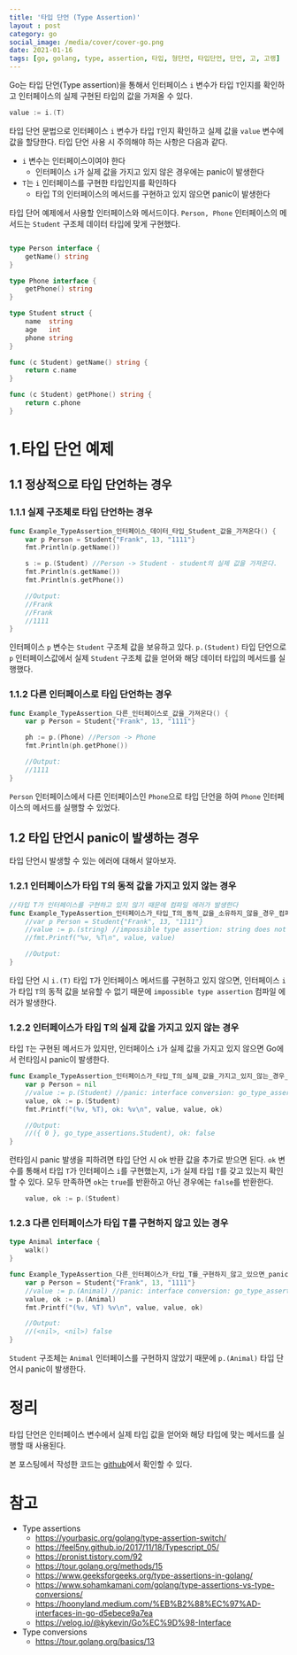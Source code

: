 ```yaml
---
title: '타입 단언 (Type Assertion)'
layout : post
category: go
social_image: /media/cover/cover-go.png
date: 2021-01-16
tags: [go, golang, type, assertion, 타입, 형단언, 타입단언, 단언, 고, 고랭]
---
```


Go는 타입 단언(Type assertion)을 통해서 인터페이스 `i` 변수가 타입 `T`인지를 확인하고 인터페이스의 실제 구현된 타입의 값을 가져올 수 있다. 

```go
value := i.(T)
```

타입 단언 문법으로 인터페이스 `i` 변수가 타입 `T`인지 확인하고 실제 값을 `value` 변수에 값을 할당한다. 타입 단언 사용 시 주의해야 하는 사항은 다음과 같다. 

- `i` 변수는 인터페이스이여야 한다
  - 인터페이스 `i`가 실제 값을 가지고 있지 않은 경우에는 panic이 발생한다
- `T`는 `i` 인터페이스를 구현한 타입인지를 확인하다
  - 타입 T의  인터페이스의 메서드를 구현하고 있지 않으면 panic이 발생한다

타입 단어 예제에서 사용할 인터페이스와 메서드이다. `Person, Phone` 인터페이스의 메서드는 `Student` 구조체 데이터 타입에 맞게 구현했다. 

```go

type Person interface {
	getName() string
}

type Phone interface {
	getPhone() string
}

type Student struct {
	name  string
	age   int
	phone string
}

func (c Student) getName() string {
	return c.name
}

func (c Student) getPhone() string {
	return c.phone
}
```

# 1.타입 단언 예제


## 1.1 정상적으로 타입 단언하는 경우

### 1.1.1 실제 구조체로 타입 단언하는 경우

```go
func Example_TypeAssertion_인터페이스_데이터_타입_Student_값을_가져온다() {
	var p Person = Student{"Frank", 13, "1111"}
	fmt.Println(p.getName())

	s := p.(Student) //Person -> Student - student의 실제 값을 가져온다.
	fmt.Println(s.getName())
	fmt.Println(s.getPhone())

	//Output:
	//Frank
	//Frank
	//1111
}
```

인터페이스 `p` 변수는 `Student` 구조체 값을 보유하고 있다. `p.(Student)` 타입 단언으로 `p` 인터페이스값에서 실제 `Student` 구조체 값을 얻어와 해당 데이터 타입의 메서드를 실행했다. 

### 1.1.2 다른 인터페이스로 타입 단언하는 경우

```go
func Example_TypeAssertion_다른_인터페이스로_값을_가져온다() {
	var p Person = Student{"Frank", 13, "1111"}

	ph := p.(Phone) //Person -> Phone
	fmt.Println(ph.getPhone())

	//Output:
	//1111
}
```

`Person` 인터페이스에서 다른 인터페이스인 `Phone`으로 타입 단언을 하여 `Phone` 인터페이스의 메서드를 실행할 수 있었다.

## 1.2 타입 단언시 panic이 발생하는 경우

타입 단언시 발생할 수 있는 에러에 대해서 알아보자. 

### 1.2.1 인터페이스가 타입 T의 동적 값을 가지고 있지 않는 경우

```go
//타입 T가 인터페이스를 구현하고 있지 않기 때문에 컴파일 에러가 발생한다
func Example_TypeAssertion_인터페이스가_타입_T의_동적_값을_소유하지_않을_경우_컴파일_에러가_발생한다() {
	//var p Person = Student{"Frank", 13, "1111"}
	//value := p.(string) //impossible type assertion: string does not implement person (missing getName method)
	//fmt.Printf("%v, %T\n", value, value)

	//Output:
}
```

타입 단언 시 `i.(T)` 타입 `T`가 인터페이스 메서드를 구현하고 있지 않으면, 인터페이스 `i`가 타입 `T`의 동적 값을 보유할 수 없기 때문에 `impossible type assertion` 컴파일 에러가 발생한다. 

### 1.2.2 인터페이스가 타입 T의 실제 값을 가지고 있지 않는 경우

타입 `T`는 구현된 메서드가 있지만, 인터페이스 `i`가 실제 값을 가지고 있지 않으면 Go에서 런타임시 panic이 발생한다. 

```go
func Example_TypeAssertion_인터페이스가_타입_T의_실제_값을_가지고_있지_않는_경우_panic이_발생한다() {
	var p Person = nil
	//value := p.(Student) //panic: interface conversion: go_type_assertions.Person is nil, not go_type_assertions.Student
	value, ok := p.(Student)
	fmt.Printf("(%v, %T), ok: %v\n", value, value, ok)

	//Output:
	//({ 0 }, go_type_assertions.Student), ok: false
}

```

런타임시 panic 발생을 피하려면 타입 단언 시 ok 반환 값을 추가로 받으면 된다. `ok` 변수를 통해서 타입 `T`가 인터페이스 `i`를 구현했는지, `i`가 실제 타입 `T`를 갖고 있는지 확인할 수 있다. 모두 만족하면 `ok`는 `true`를 반환하고 아닌 경우에는 `false`를 반환한다.

```go
	value, ok := p.(Student)
```



### 1.2.3 다른 인터페이스가 타입 T를 구현하지 않고 있는 경우

```go
type Animal interface {
	walk()
}

func Example_TypeAssertion_다른_인터페이스가_타입_T를_구현하지_않고_있으면_panic이_발생한다() {
	var p Person = Student{"Frank", 13, "1111"}
	//value := p.(Animal) //panic: interface conversion: go_type_assertions.Student is not go_type_assertions.Animal: missing method walk
	value, ok := p.(Animal)
	fmt.Printf("(%v, %T) %v\n", value, value, ok)

	//Output:
	//(<nil>, <nil>) false
}

```

`Student` 구조체는 `Animal` 인터페이스를 구현하지 않았기 때문에 `p.(Animal)` 타입 단언시 panic이 발생한다. 

# 정리

타입 단언은 인터페이스 변수에서 실제 타입 값을 얻어와 해당 타입에 맞는 메서드를 실행할 때 사용된다. 


본 포스팅에서 작성한 코드는 [github](https://github.com/kenshin579/tutorials-go/tree/master/go-type-assertions)에서 확인할 수 있다.

# 참고

- Type assertions
  - https://yourbasic.org/golang/type-assertion-switch/
  - https://feel5ny.github.io/2017/11/18/Typescript_05/
  - https://pronist.tistory.com/92
  - https://tour.golang.org/methods/15
  - https://www.geeksforgeeks.org/type-assertions-in-golang/
  - https://www.sohamkamani.com/golang/type-assertions-vs-type-conversions/
  - https://hoonyland.medium.com/%EB%B2%88%EC%97%AD-interfaces-in-go-d5ebece9a7ea
  - https://velog.io/@kykevin/Go%EC%9D%98-Interface
- Type conversions
  - https://tour.golang.org/basics/13


